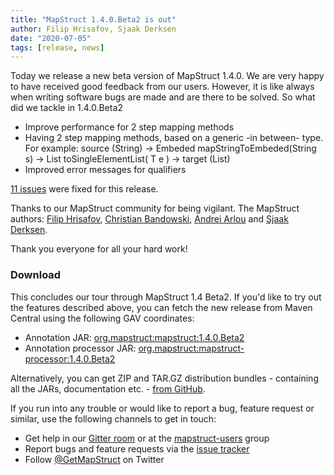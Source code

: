 ```yaml
---
title: "MapStruct 1.4.0.Beta2 is out"
author: Filip Hrisafov, Sjaak Derksen
date: "2020-07-05"
tags: [release, news]
---
```


Today we release a new beta version of MapStruct 1.4.0. We are very happy to have received good feedback from our users. However, it is like always when writing software bugs are made and are there to be solved. So what did we tackle in 1.4.0.Beta2

* Improve performance for 2 step mapping methods
* Having 2 step mapping methods, based on a generic -in between- type. For example: source (String) -> Embeded mapStringToEmbeded(String s) -> <T> List<T> toSingleElementList( T e ) -> target (List<Embeded>)
* Improved error messages for qualifiers    
    

<!--more-->

[11 issues](https://github.com/mapstruct/mapstruct/issues?q=milestone%3A1.4.0.Beta2) were fixed for this release.


Thanks to our MapStruct community for being vigilant. The MapStruct authors: [Filip Hrisafov](https://github.com/filiphr), [Christian Bandowski](https://github.com/chris922), [Andrei Arlou](https://github.com/Captain1653) and [Sjaak Derksen](https://github.com/sjaakd). 

Thank you everyone for all your hard work!

### Download

This concludes our tour through MapStruct 1.4 Beta2.
If you'd like to try out the features described above, you can fetch the new release from Maven Central using the following GAV coordinates:

* Annotation JAR: [org.mapstruct:mapstruct:1.4.0.Beta2](http://search.maven.org/#artifactdetails|org.mapstruct|mapstruct|1.4.0.Beta2|jar) 
* Annotation processor JAR: [org.mapstruct:mapstruct-processor:1.4.0.Beta2](http://search.maven.org/#artifactdetails|org.mapstruct|mapstruct-processor|1.4.0.Beta2|jar)

Alternatively, you can get ZIP and TAR.GZ distribution bundles - containing all the JARs, documentation etc. - [from GitHub](https://github.com/mapstruct/mapstruct/releases/tag/1.4.0.Beta2).

If you run into any trouble or would like to report a bug, feature request or similar, use the following channels to get in touch:

* Get help in our [Gitter room](https://gitter.im/mapstruct/mapstruct-users) or at the [mapstruct-users](https://groups.google.com/forum/?fromgroups#!forum/mapstruct-users) group
* Report bugs and feature requests via the [issue tracker](https://github.com/mapstruct/mapstruct/issues)
* Follow [@GetMapStruct](https://twitter.com/GetMapStruct) on Twitter
